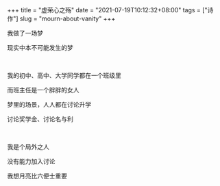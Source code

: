 +++
title = "虚荣心之殇"
date = "2021-07-19T10:12:32+08:00"
tags = ["诗作"]
slug = "mourn-about-vanity"
+++

我做了一场梦

现实中本不可能发生的梦

<br>

我的初中、高中、大学同学都在一个班级里

而班主任是一个胖胖的女人

梦里的场景，人人都在讨论升学

讨论奖学金、讨论名与利

<br>

我是个局外之人

没有能力加入讨论

我想月亮比六便士重要
